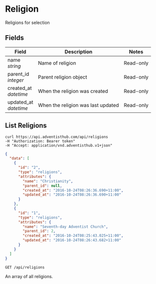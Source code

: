 # Religion

Religions for selection

## Fields

Field | Description | Notes
----- | ----------- | -----
name<br> *string* | Name of religion | Read-only
parent_id<br>*integer* | Parent religion object | Read-only
created_at<br> *datetime* | When the religion was created | Read-only
updated_at<br> *datetime* | When the religion was last updated | Read-only

## List Religions
```shell
curl https://api.adventisthub.com/api/religions
-H "Authorization: Bearer token"
-H "Accept: application/vnd.adventisthub.v1+json"
```
```json
{
  "data": [
    {
      "id": "2",
      "type": "religions",
      "attributes": {
        "name": "Christianity",
        "parent_id": null,
        "created_at": "2016-10-24T08:26:36.690+11:00",
        "updated_at": "2016-10-24T08:26:36.690+11:00"
      }
    },
    {
      "id": "1",
      "type": "religions",
      "attributes": {
        "name": "Seventh-day Adventist Church",
        "parent_id": 2,
        "created_at": "2016-10-24T08:25:43.025+11:00",
        "updated_at": "2016-10-24T08:26:43.682+11:00"
      }
    }
  ]
}
```

`GET /api/religions`

An array of all religions.